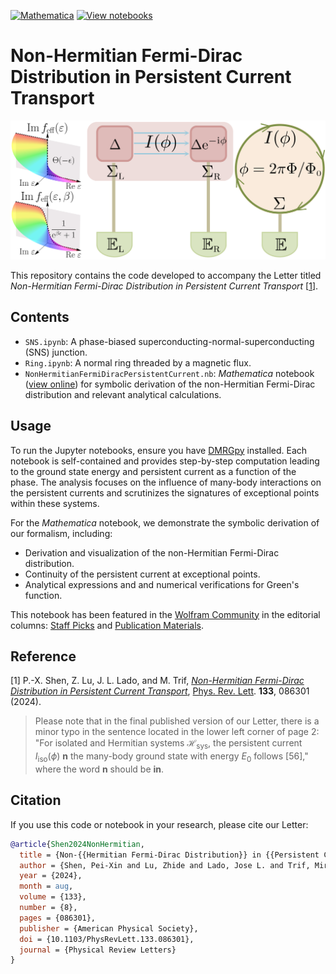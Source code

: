 [![Mathematica](https://img.shields.io/badge/Wolfram-Mathematica-DD1100?logo=wolfram-mathematica&logoColor=DD1100)](https://www.wolfram.com/mathematica/)
[![View notebooks](https://wolfr.am/HAAhzkRq)](https://wolfr.am/1mXmN5DaF)

# Non-Hermitian Fermi-Dirac Distribution in Persistent Current Transport

![Distribution Sketch](DistributionSketch.png)

This repository contains the code developed to accompany the Letter titled *Non-Hermitian Fermi-Dirac Distribution in Persistent Current Transport* [[1](#refer-anchor-1)].

## Contents

- `SNS.ipynb`: A phase-biased superconducting-normal-superconducting (SNS) junction.
- `Ring.ipynb`: A normal ring threaded by a magnetic flux.
- `NonHermitianFermiDiracPersistentCurrent.nb`: *Mathematica* notebook ([view online](https://wolfr.am/1mXmN5DaF)) for symbolic derivation of the non-Hermitian Fermi-Dirac distribution and relevant analytical calculations.

## Usage

To run the Jupyter notebooks, ensure you have [DMRGpy](https://github.com/joselado/dmrgpy) installed. Each notebook is self-contained and provides step-by-step computation leading to the ground state energy and persistent current as a function of the phase. The analysis focuses on the influence of many-body interactions on the persistent currents and scrutinizes the signatures of exceptional points within these systems.

For the *Mathematica* notebook, we demonstrate the symbolic derivation of our formalism, including:
- Derivation and visualization of the non-Hermitian Fermi-Dirac distribution.
- Continuity of the persistent current at exceptional points.
- Analytical expressions and and numerical verifications for Green's function.

This notebook has been featured in the [Wolfram Community](https://community.wolfram.com/groups/-/m/t/3258109) in the editorial columns: [Staff Picks](http://wolfr.am/StaffPicks) and [Publication Materials](http://wolfr.am/PubMat).

## Reference

<div id="refer-anchor-1"></div> 

[1] P.-X. Shen, Z. Lu, J. L. Lado, and M. Trif, [*Non-Hermitian Fermi-Dirac Distribution in Persistent Current Transport*](https://arxiv.org/abs/2403.09569), [Phys. Rev. Lett](https://doi.org/10.1103/PhysRevLett.133.086301). **133**, 086301 (2024).

> Please note that in the final published version of our Letter, there is a minor typo in the sentence located in the lower left corner of page 2: "For isolated and Hermitian systems $`\mathcal{H}_\mathrm{sys}`$, the persistent current $`I_\mathrm{iso}(\phi)`$ **n** the many-body ground state with energy $E_0$ follows [56]," where the word **n** should be **in**. 

## Citation

If you use this code or notebook in your research, please cite our Letter:

```bibtex
@article{Shen2024NonHermitian,
  title = {Non-{{Hermitian Fermi-Dirac Distribution}} in {{Persistent Current Transport}}},
  author = {Shen, Pei-Xin and Lu, Zhide and Lado, Jose L. and Trif, Mircea},
  year = {2024},
  month = aug,
  volume = {133},
  number = {8},
  pages = {086301},
  publisher = {American Physical Society},
  doi = {10.1103/PhysRevLett.133.086301},
  journal = {Physical Review Letters}
}
```